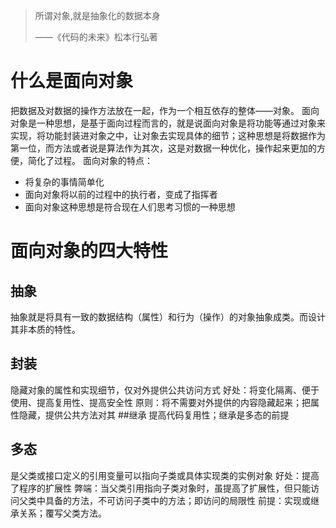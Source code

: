 > 所谓对象,就是抽象化的数据本身
>
> ——《代码的未来》松本行弘著

# 什么是面向对象

把数据及对数据的操作方法放在一起，作为一个相互依存的整体——对象。
面向对象是一种思想，是基于面向过程而言的，就是说面向对象是将功能等通过对象来实现，将功能封装进对象之中，让对象去实现具体的细节；这种思想是将数据作为第一位，而方法或者说是算法作为其次，这是对数据一种优化，操作起来更加的方便，简化了过程。
面向对象的特点：

- 将复杂的事情简单化
- 面向对象将以前的过程中的执行者，变成了指挥者
- 面向对象这种思想是符合现在人们思考习惯的一种思想

# 面向对象的四大特性

## 抽象

抽象就是将具有一致的数据结构（属性）和行为（操作）的对象抽象成类。而设计其非本质的特性。

## 封装

隐藏对象的属性和实现细节，仅对外提供公共访问方式
好处：将变化隔离、便于使用、提高复用性、提高安全性
原则：将不需要对外提供的内容隐藏起来；把属性隐藏，提供公共方法对其
##继承
提高代码复用性；继承是多态的前提

## 多态

是父类或接口定义的引用变量可以指向子类或具体实现类的实例对象
好处：提高了程序的扩展性
弊端：当父类引用指向子类对象时，虽提高了扩展性，但只能访问父类中具备的方法，不可访问子类中的方法；即访问的局限性
前提：实现或继承关系；覆写父类方法。